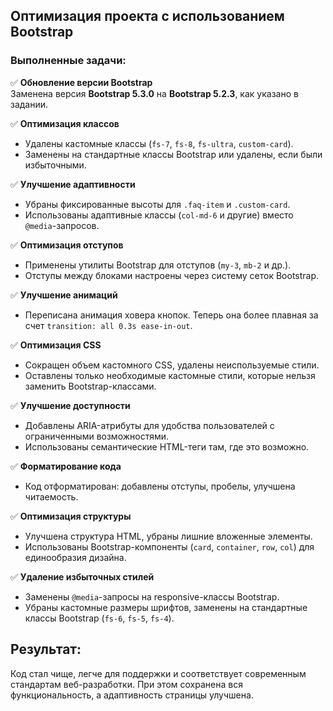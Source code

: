 ## Оптимизация проекта с использованием Bootstrap

### Выполненные задачи:

✅ **Обновление версии Bootstrap**  
Заменена версия **Bootstrap 5.3.0** на **Bootstrap 5.2.3**, как указано в задании.

✅ **Оптимизация классов**

- Удалены кастомные классы (`fs-7`, `fs-8`, `fs-ultra`, `custom-card`).
- Заменены на стандартные классы Bootstrap или удалены, если были избыточными.

✅ **Улучшение адаптивности**

- Убраны фиксированные высоты для `.faq-item` и `.custom-card`.
- Использованы адаптивные классы (`col-md-6` и другие) вместо `@media`-запросов.

✅ **Оптимизация отступов**

- Применены утилиты Bootstrap для отступов (`my-3`, `mb-2` и др.).
- Отступы между блоками настроены через систему сеток Bootstrap.

✅ **Улучшение анимаций**

- Переписана анимация ховера кнопок. Теперь она более плавная за счет `transition: all 0.3s ease-in-out`.

✅ **Оптимизация CSS**

- Сокращен объем кастомного CSS, удалены неиспользуемые стили.
- Оставлены только необходимые кастомные стили, которые нельзя заменить Bootstrap-классами.

✅ **Улучшение доступности**

- Добавлены ARIA-атрибуты для удобства пользователей с ограниченными возможностями.
- Использованы семантические HTML-теги там, где это возможно.

✅ **Форматирование кода**

- Код отформатирован: добавлены отступы, пробелы, улучшена читаемость.

✅ **Оптимизация структуры**

- Улучшена структура HTML, убраны лишние вложенные элементы.
- Использованы Bootstrap-компоненты (`card`, `container`, `row`, `col`) для единообразия дизайна.

✅ **Удаление избыточных стилей**

- Заменены `@media`-запросы на responsive-классы Bootstrap.
- Убраны кастомные размеры шрифтов, заменены на стандартные классы Bootstrap (`fs-6`, `fs-5`, `fs-4`).

## Результат:

Код стал чище, легче для поддержки и соответствует современным стандартам веб-разработки. При этом сохранена вся функциональность, а адаптивность страницы улучшена.
